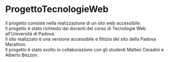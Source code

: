 # ProgettoTecnologieWeb
Il progetto consiste nella realizzazione di un sito web accessibile.<br/>
Il progetto è stato richiesto dai docenti del corso di Tecnologie Web all'Università di Padova.<br/>
Il sito realizzato è una versione accessibile e fittizia del sito della Padova Marathon.<br/>
Il progetto è stato svolto in collaborazione con gli studenti Matteo Ceradini e Alberto Bezzon.
